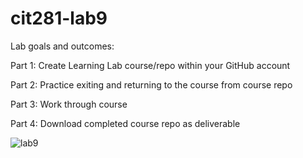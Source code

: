 # cit281-lab9

Lab goals and outcomes:

Part 1: Create Learning Lab course/repo within your GitHub account

Part 2: Practice exiting and returning to the course from course repo

Part 3: Work through course

Part 4: Download completed course repo as deliverable

![lab9](lab9.png)
